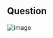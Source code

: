 ## Question
![image](https://github.com/user-attachments/assets/5b1f03de-a582-4176-911b-3fb9302daf47)
